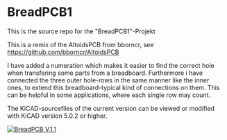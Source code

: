 # BreadPCB1

This is the source repo for the "BreadPCB1"-Projekt


This is a remix of the AltoidsPCB from bborncr, see https://github.com/bborncr/AltoidsPCB


I have added a numeration which makes it easier to find the correct hole when transfering some parts from a breadboard. Furthermore i have connected the three outer hole-rows in the same manner like the inner ones, to extend this breadboard-typical kind of connections on them. This can be helpful in some applications, where each single row may count.


The KiCAD-sourcefiles of the current version can be viewed or modified with KiCAD version 5.0.2 or higher.


<p><a href="https://raw.githubusercontent.com/case06/breadpcb1/blob/main/images/pcbnew.jpg" target="_blank"><img src="https://raw.githubusercontent.com/case06/breadpcb1/blob/main/images/pcbnew.jpg" alt="BreadPCB V.1.1" style="max-width:100%;"></a></p>




